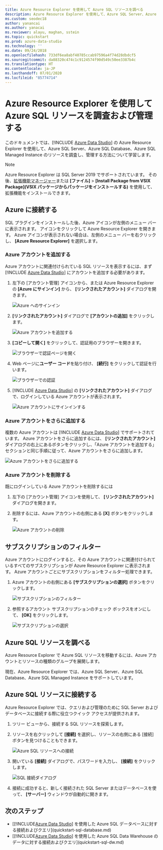 ```yaml
---
title: Azure Resource Explorer を使用して Azure SQL リソースを調べる
description: Azure Resource Explorer を使用して、Azure SQL Server、Azure SQL Database、Azure SQL Managed Instance を調査し、管理する方法について学習します。
ms.custom: seodec18
author: yanancai
ms.author: yanacai
ms.reviewer: alayu, maghan, sstein
ms.topic: quickstart
ms.prod: azure-data-studio
ms.technology: ''
ms.date: 09/24/2018
ms.openlocfilehash: 733df6ea8abf40785ccab97596a4f74d28dbdcf5
ms.sourcegitcommit: da88320c474c1c9124574f90d549c50ee3387b4c
ms.translationtype: HT
ms.contentlocale: ja-JP
ms.lasthandoff: 07/01/2020
ms.locfileid: "85774714"
---
```

# <a name="explore-and-manage-azure-sql-resources-with-azure-resource-explorer"></a>Azure Resource Explorer を使用して Azure SQL リソースを調査および管理する

このドキュメントでは、[!INCLUDE [Azure Data Studio](../includes/name-sos-short.md)] の Azure Resource Explorer を使用して、Azure SQL Server、Azure SQL Database、Azure SQL Managed Instance のリソースを調査し、管理する方法について学習します。

>[!NOTE]
>Azure Resource Explorer は SQL Server 2019 でサポートされています。 その後、[拡張機能マネージャー](extensions.md)または **[ファイル]**  >  **[Install Package from VSIX Package]\(VSIX パッケージからパッケージをインストールする\)** を使用して、拡張機能をインストールできます。

## <a name="connect-to-azure"></a>Azure に接続する

SQL プラグインをインストールした後、Azure アイコンが左側のメニュー バーに表示されます。 アイコンをクリックして Azure Resource Explorer を開きます。 Azure アイコンが表示されない場合は、左側のメニュー バーを右クリックし、 **[Azure Resource Explorer]** を選択します。

### <a name="add-an-azure-account"></a>Azure アカウントを追加する

Azure アカウントに関連付けられている SQL リソースを表示するには、まず [!INCLUDE [Azure Data Studio](../includes/name-sos-short.md)] にアカウントを追加する必要があります。

1. 左下の [アカウント管理] アイコンから、または Azure Resource Explorer の **[Azure にサインイン]** から、 **[リンクされたアカウント]** ダイアログを開きます。

    ![Azure へのサインイン](media/azure-resource-explorer/sign-in-to-azure.png)

2. **[リンクされたアカウント]** ダイアログで **[アカウントの追加]** をクリックします。

    ![Azure アカウントを追加する](media/azure-resource-explorer/add-an-azure-account.png)

3. **[コピーして開く]** をクリックして、認証用のブラウザーを開きます。

    ![ブラウザーで認証ページを開く](media/azure-resource-explorer/open-authentication-in-browser.png)

4. Web ページに**ユーザー コード**を貼り付け、 **[続行]** をクリックして認証を行います。

    ![ブラウザーでの認証](media/azure-resource-explorer/authenticate-in-browser.png)

5. [!INCLUDE [Azure Data Studio](../includes/name-sos-short.md)] の **[リンクされたアカウント]** ダイアログで、ログインしている Azure アカウントが表示されます。

    ![Azure アカウントにサインインする](media/azure-resource-explorer/signed-in-azure-account.png)

### <a name="add-more-azure-accounts"></a>Azure アカウントをさらに追加する

複数の Azure アカウントは [!INCLUDE [Azure Data Studio](../includes/name-sos-short.md)] でサポートされています。 Azure アカウントをさらに追加するには、 **[リンクされたアカウント]** ダイアログの右上にあるボタンをクリックし、「Azure アカウントを追加する」セクションと同じ手順に従って、Azure アカウントをさらに追加します。

![Azure アカウントをさらに追加する](media/azure-resource-explorer/add-more-azure-account.png)

### <a name="remove-an-azure-account"></a>Azure アカウントを削除する

既にログインしている Azure アカウントを削除するには

1. 左下の [アカウント管理] アイコンを使用して、 **[リンクされたアカウント]** ダイアログを開きます。
2. 削除するには、Azure アカウントの右側にある **[X]** ボタンをクリックします。

    ![Azure アカウントの削除](media/azure-resource-explorer/remove-azure-account.png)

## <a name="filter-subscription"></a>サブスクリプションのフィルター

Azure アカウントにログインすると、その Azure アカウントに関連付けられているすべてのサブスクリプションが Azure Resource Explorer に表示されます。 Azure アカウントごとにサブスクリプションをフィルター処理できます。

1. Azure アカウントの右側にある **[サブスクリプションの選択]** ボタンをクリックします。

   ![サブスクリプションのフィルター](media/azure-resource-explorer/filter-subscription.png)

2. 参照するアカウント サブスクリプションのチェック ボックスをオンにして、 **[OK]** をクリックします。

   ![サブスクリプションの選択](media/azure-resource-explorer/select-subscription.png)

## <a name="explore-azure-sql-resources"></a>Azure SQL リソースを調べる

Azure Resource Explorer で Azure SQL リソースを移動するには、Azure アカウントとリソースの種類のグループを展開します。

現在、Azure Resource Explorer では、Azure SQL Server、Azure SQL Database、Azure SQL Managed Instance をサポートしています。

## <a name="connect-to-azure-sql-resources"></a>Azure SQL リソースに接続する

Azure Resource Explorer では、クエリおよび管理のために SQL Server およびデータベースに接続する際に役立つクイック アクセスが提供されます。

1. ツリー ビューから、接続する SQL リソースを探索します。
2. リソースを右クリックして **[接続]** を選択し、リソースの右側にある [接続] ボタンを見つけることもできます。

   ![Azure SQL リソースへの接続](media/azure-resource-explorer/connect-to-azure-sql-resource.png)

3. 開いている **[接続]** ダイアログで、パスワードを入力し、 **[接続]** をクリックします。

   ![SQL 接続ダイアログ](media/azure-resource-explorer/sql-connection-dialog.png)
4. 接続に成功すると、新しく接続された SQL Server またはデータベースを使って、 **[サーバー]** ウィンドウが自動的に開きます。

## <a name="next-steps"></a>次のステップ

- [[!INCLUDE[Azure Data Studio](../includes/name-sos-short.md)] を使用した Azure SQL データベースに対する接続およびクエリ](quickstart-sql-database.md)
- [[!INCLUDE[Azure Data Studio](../includes/name-sos-short.md)] を使用した Azure SQL Data Warehouse のデータに対する接続およびクエリ](quickstart-sql-dw.md)